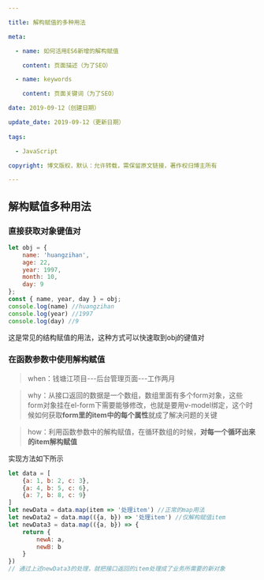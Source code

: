 ```yaml
---

title: 解构赋值的多种用法

meta:

  - name: 如何活用ES6新增的解构赋值

    content: 页面描述（为了SEO）

  - name: keywords

    content: 页面关键词（为了SEO）

date: 2019-09-12（创建日期）

update_date: 2019-09-12（更新日期）
 
tags: 

  - JavaScript

copyright: 博文版权，默认：允许转载，需保留原文链接，著作权归博主所有

---
```

## 解构赋值多种用法

### 直接获取对象键值对

```javascript
let obj = {
    name: 'huangzihan',
    age: 22,
    year: 1997,
    month: 10,
    day: 9
};
const { name, year, day } = obj;
console.log(name) //huangzihan
console.log(year) //1997
console.log(day) //9
```

这是常见的结构赋值的用法，这种方式可以快速取到obj的键值对

### 在函数参数中使用解构赋值

> when：钱塘江项目---后台管理页面---工作两月

> why：从接口返回的数据是一个数组，数组里面有多个form对象，这些form对象挂在el-form下需要能够修改，也就是要用v-model绑定，这个时候如何获取**form里的item中的每个属性**就成了解决问题的关键

> how：利用函数参数中的解构赋值，在循环数组的时候，**对每一个循环出来的item解构赋值**

实现方法如下所示

```javascript
let data = [
    {a: 1, b: 2, c: 3},
    {a: 4, b: 5, c: 6},
    {a: 7, b: 8, c: 9}
]
let newData = data.map(item => '处理item') //正常的map用法
let newData2 = data.map(({a, b}) => '处理item') //仅解构赋值item
let newData3 = data.map(({a, b}) => {
    return {
        newA: a,
        newB: b
    }
})
// 通过上述newData3的处理，就把接口返回的item处理成了业务所需要的新对象
```






